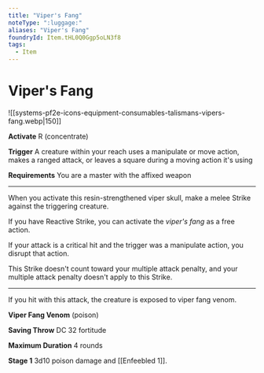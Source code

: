 ```yaml
---
title: "Viper's Fang"
noteType: ":luggage:"
aliases: "Viper's Fang"
foundryId: Item.tHL0Q0Ggp5oLN3f8
tags:
  - Item
---
```


# Viper's Fang
![[systems-pf2e-icons-equipment-consumables-talismans-vipers-fang.webp|150]]

**Activate** R (concentrate)

**Trigger** A creature within your reach uses a manipulate or move action, makes a ranged attack, or leaves a square during a moving action it's using

**Requirements** You are a master with the affixed weapon

* * *

When you activate this resin-strengthened viper skull, make a melee Strike against the triggering creature.

If you have Reactive Strike, you can activate the _viper's fang_ as a free action.

If your attack is a critical hit and the trigger was a manipulate action, you disrupt that action.

This Strike doesn't count toward your multiple attack penalty, and your multiple attack penalty doesn't apply to this Strike.

* * *

If you hit with this attack, the creature is exposed to viper fang venom.

**Viper Fang Venom** (poison)

**Saving Throw** DC 32 fortitude

**Maximum Duration** 4 rounds

**Stage 1** 3d10 poison damage and [[Enfeebled 1]].
